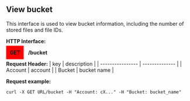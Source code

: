 ## View bucket
This interface is used to view bucket information, including the number of stored files and file IDs.

**HTTP Interface:**

<span style="background-color: red; padding: 10px;"><b>GET</b></span> &nbsp; <b>/bucket</b>

**Request Header:**
| key              | description    |
| ---------------- | -------------- |
| Account          | account        |
| Bucket           | bucket name    |


**Request example:**
```shell
curl -X GET URL/bucket -H "Account: cX..." -H "Bucket: bucket_name"
```